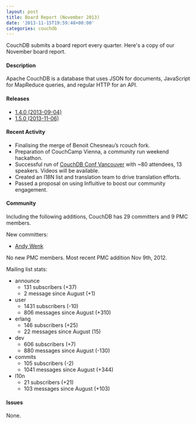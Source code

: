```yaml
---
layout: post
title: Board Report (November 2013)
date: '2013-11-15T19:59:48+00:00'
categories: couchdb
---
```

<p>CouchDB submits a board report every quarter. Here's a copy of our November board report.</p>

<h4>Description</h4>

<p>Apache CouchDB is a database that uses JSON for documents, JavaScript for MapReduce queries, and regular HTTP for an API.</p>

<h4>Releases</h4>

<ul>
<li><a href="http://www.apache.org/dist/couchdb/notes/1.4.0/apache-couchdb-1.4.0.html">1.4.0 (2013-09-04)</a></li>
<li><a href="http://www.apache.org/dist/couchdb/notes/1.5.0/apache-couchdb-1.5.0.html">1.5.0 (2013-11-06)</a></li>
</ul>

<h4>Recent Activity</h4>

<ul>
<li>Finalising the merge of Benoit Chesneau’s rcouch fork.</li>
<li>Preparation of CouchCamp Vienna, a community run weekend hackathon.</li>
<li>Successful run of <a href="http://conf.couchdb.org">CouchDB Conf Vancouver</a> with ~80 attendees, 13 speakers. Videos will be available.</li>
<li>Created an I18N list and translation team to drive translation efforts.</li>
<li>Passed a proposal on using Influitive to boost our community engagement.</li>
</ul>

<h4>Community</h4>

<p>Including the following additions, CouchDB has 29 committers and 9 PMC members.</p>

<p>New committers:</p>

<ul>
<li><a href="http://about.me/andywenk">Andy Wenk</a></li>
</ul>

<p>No new PMC members. Most recent PMC addition Nov 9th, 2012.</p>

<p>Mailing list stats:</p>

<ul>
<li>announce
<ul>
<li>131 subscribers (+37)</li>
<li>2 message since August (+1)</li>
</ul>
</li>
<li>user
<ul>
<li>1431 subscribers (-10)</li>
<li>806 messages since August (+310)</li>
</ul>
</li>
<li>erlang
<ul>
<li>146 subscribers (+25)</li>
<li>22 messages since August (15)</li>
</ul>
</li>
<li>dev
<ul>
<li>606 subscribers (+7)</li>
<li>880 messages since August (-130)</li>
</ul>
</li>
<li>commits
<ul>
<li>105 subscribers (-2)</li>
<li>1041 messages since August (+344)</li>
</ul>
</li>
<li>l10n
<ul>
<li>21 subscribers (+21)</li>
<li>103 messages since August (+103)</li>
</ul>
</li>
</ul>

<h4>Issues</h4>

None.

